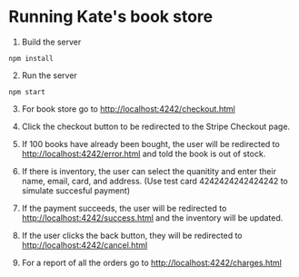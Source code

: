 # Running Kate's book store

1. Build the server

~~~
npm install
~~~

2. Run the server

~~~
npm start
~~~

3. For book store go to [http://localhost:4242/checkout.html](http://localhost:4242/checkout.html)

4. Click the checkout button to be redirected to the Stripe Checkout page.

5. If 100 books have already been bought, the user will be redirected to [http://localhost:4242/error.html](http://localhost:4242/error.html) and told the book is out of stock.

6. If there is inventory, the user can select the quanitity and enter their name, email, card, and address. (Use test card 4242424242424242 to simulate succesful payment)

7. If the payment succeeds, the user will be redirected to [http://localhost:4242/success.html](http://localhost:4242/success.html) and the inventory will be updated.

8. If the user clicks the back button, they will be redirected to [http://localhost:4242/cancel.html](http://localhost:4242/cancel.html)

9. For a report of all the orders go to [http://localhost:4242/charges.html](http://localhost:4242/charges.html)
